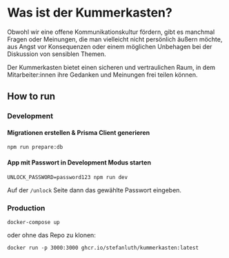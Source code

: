 # Was ist der Kummerkasten?

Obwohl wir eine offene Kommunikationskultur fördern,
gibt es manchmal Fragen oder Meinungen,
die man vielleicht nicht persönlich äußern möchte,
aus Angst vor Konsequenzen oder einem möglichen Unbehagen bei der Diskussion von sensiblen Themen.

Der Kummerkasten bietet einen sicheren und vertraulichen Raum,
in dem Mitarbeiter:innen ihre Gedanken und Meinungen frei teilen können.

## How to run

### Development

#### Migrationen erstellen & Prisma Client generieren

```shell
npm run prepare:db
```

#### App mit Passwort in Development Modus starten

```shell
UNLOCK_PASSWORD=password123 npm run dev
```

Auf der `/unlock` Seite dann das gewählte Passwort eingeben.

### Production

```shell
docker-compose up
```

oder ohne das Repo zu klonen:

```shell
docker run -p 3000:3000 ghcr.io/stefanluth/kummerkasten:latest
```

